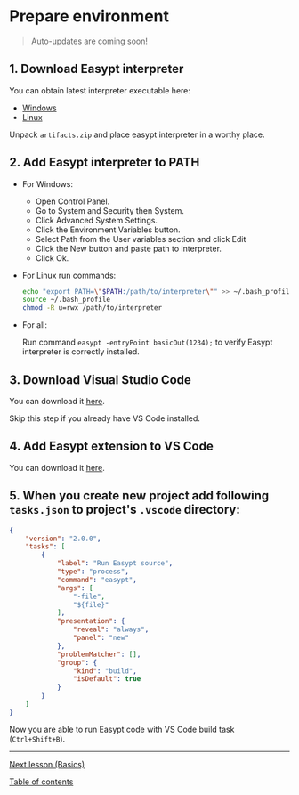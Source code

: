 # Prepare environment

> Auto-updates are coming soon!

## 1. Download Easypt interpreter

You can obtain latest interpreter executable here:

- [Windows](https://ci.appveyor.com/api/projects/antollo/easypt/artifacts/artifacts.zip?branch=master&job=Image%3A%20Visual%20Studio%202017)
- [Linux](https://ci.appveyor.com/api/projects/antollo/easypt/artifacts/artifacts.zip?branch=master&job=Image%3A%20Ubuntu)

Unpack `artifacts.zip` and place easypt interpreter in a worthy place.

## 2. Add Easypt interpreter to PATH

- For Windows:

  - Open Control Panel.
  - Go to System and Security then System.
  - Click Advanced System Settings.
  - Click the Environment Variables button.
  - Select Path from the User variables section and click Edit
  - Click the New button and paste path to interpreter.
  - Click Ok.

- For Linux run commands:

  ```bash
  echo "export PATH=\"$PATH:/path/to/interpreter\"" >> ~/.bash_profile
  source ~/.bash_profile
  chmod -R u=rwx /path/to/interpreter
  ```

- For all:
  
  Run command `easypt -entryPoint basicOut(1234);` to verify Easypt interpreter is correctly installed. 


## 3. Download Visual Studio Code

You can download it [here](https://code.visualstudio.com/).

Skip this step if you already have VS Code installed.

## 4. Add Easypt extension to VS Code

You can download it [here]([https://code.visualstudio.com/](https://marketplace.visualstudio.com/items?itemName=Antollo.easypt)).

## 5. When you create new project add following `tasks.json` to project's `.vscode` directory:

```json
{
    "version": "2.0.0",
    "tasks": [
        {
            "label": "Run Easypt source",
            "type": "process",
            "command": "easypt",
            "args": [
                "-file",
                "${file}"
            ],
            "presentation": {
                "reveal": "always",
                "panel": "new"
            },
            "problemMatcher": [],
            "group": {
                "kind": "build",
                "isDefault": true
            }
        }
    ]
}
```

Now you are able to run Easypt code with VS Code build task (`Ctrl+Shift+B`).

---

[Next lesson (Basics)](basics.md)

[Table of contents](tutorial.md)